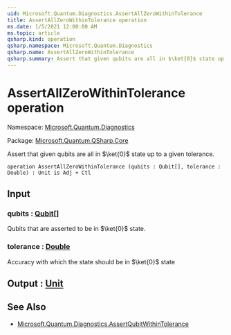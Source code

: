 ```yaml
---
uid: Microsoft.Quantum.Diagnostics.AssertAllZeroWithinTolerance
title: AssertAllZeroWithinTolerance operation
ms.date: 1/5/2021 12:00:00 AM
ms.topic: article
qsharp.kind: operation
qsharp.namespace: Microsoft.Quantum.Diagnostics
qsharp.name: AssertAllZeroWithinTolerance
qsharp.summary: Assert that given qubits are all in $\ket{0}$ state up to a given tolerance.
---
```


# AssertAllZeroWithinTolerance operation

Namespace: [Microsoft.Quantum.Diagnostics](xref:Microsoft.Quantum.Diagnostics)

Package: [Microsoft.Quantum.QSharp.Core](https://nuget.org/packages/Microsoft.Quantum.QSharp.Core)


Assert that given qubits are all in $\ket{0}$ state up to a given tolerance.

```qsharp
operation AssertAllZeroWithinTolerance (qubits : Qubit[], tolerance : Double) : Unit is Adj + Ctl
```


## Input

### qubits : [Qubit](xref:microsoft.quantum.lang-ref.qubit)[]

Qubits that are asserted to be in $\ket{0}$ state.


### tolerance : [Double](xref:microsoft.quantum.lang-ref.double)

Accuracy with which the state should be in $\ket{0}$ state



## Output : [Unit](xref:microsoft.quantum.lang-ref.unit)



## See Also

- [Microsoft.Quantum.Diagnostics.AssertQubitWithinTolerance](xref:Microsoft.Quantum.Diagnostics.AssertQubitWithinTolerance)